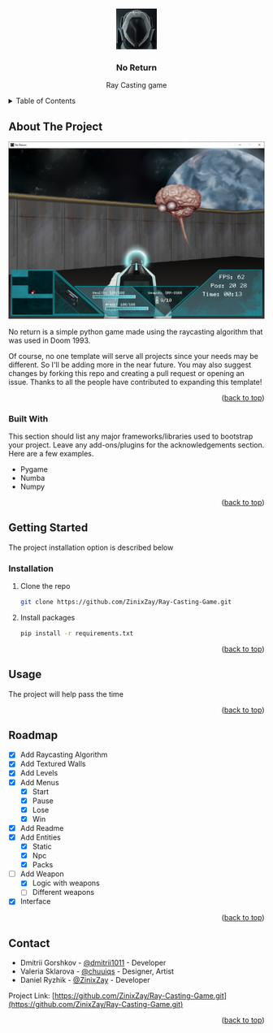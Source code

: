 <a name="readme-top"></a>

<!-- PROJECT LOGO -->
<br />
<div align="center">
  <a href="https://github.com/ZinixZay/Ray-Casting-Game.git">
    <img src="assets/images/icon/icon.png" alt="Logo" width="80" height="80">
  </a>

  <h3 align="center">No Return</h3>

  <p align="center">
    Ray Casting game
    <br /></p>
</div>



<!-- TABLE OF CONTENTS -->
<details>
  <summary>Table of Contents</summary>
  <ol>
    <li>
      <a href="#about-the-project">About The Project</a>
      <ul>
        <li><a href="#built-with">Built With</a></li>
      </ul>
    </li>
    <li>
      <a href="#getting-started">Getting Started</a>
      <ul>
        <li><a href="#installation">Installation</a></li>
      </ul>
    </li>
    <li><a href="#usage">Usage</a></li>
    <li><a href="#roadmap">Roadmap</a></li>
    <li><a href="#contact">Contact</a></li>
  </ol>
</details>



<!-- ABOUT THE PROJECT -->
## About The Project

<img src="assets/images/screenshots/img.png" alt="Logo">

No return is a simple python game made using the raycasting algorithm that was used in Doom 1993. 

Of course, no one template will serve all projects since your needs may be different. So I'll be adding more in the near future. You may also suggest changes by forking this repo and creating a pull request or opening an issue. Thanks to all the people have contributed to expanding this template!


<p align="right">(<a href="#readme-top">back to top</a>)</p>



### Built With

This section should list any major frameworks/libraries used to bootstrap your project. Leave any add-ons/plugins for the acknowledgements section. Here are a few examples.

* Pygame
* Numba
* Numpy

<p align="right">(<a href="#readme-top">back to top</a>)</p>



<!-- GETTING STARTED -->
## Getting Started

The project installation option is described below

### Installation

1. Clone the repo
   ```sh
   git clone https://github.com/ZinixZay/Ray-Casting-Game.git
   ```
3. Install packages
   ```sh
   pip install -r requirements.txt
   ```

<p align="right">(<a href="#readme-top">back to top</a>)</p>



<!-- USAGE EXAMPLES -->
## Usage

The project will help pass the time

<p align="right">(<a href="#readme-top">back to top</a>)</p>



<!-- ROADMAP -->
## Roadmap

- [x] Add Raycasting Algorithm
- [x] Add Textured Walls
- [x] Add Levels
- [x] Add Menus
   - [x] Start
    - [x] Pause
    - [x] Lose
    - [x] Win
- [x] Add Readme
- [X] Add Entities
    - [x] Static
    - [x] Npc
    - [x] Packs
- [ ] Add Weapon
  - [X] Logic with weapons
  - [ ] Different weapons
- [X] Interface
 
<p align="right">(<a href="#readme-top">back to top</a>)</p>


<!-- CONTACT -->
## Contact

* Dmitrii Gorshkov - [@dmitrii1011](https://t.me/@dmitrii1011) - Developer
* Valeria Sklarova - [@chuuiqs](https://t.me/@chuuiqs) - Designer, Artist
* Daniel Ryzhik - [@ZinixZay](https://t.me/@ZinixZay) - Developer

Project Link: [https://github.com/ZinixZay/Ray-Casting-Game.git](https://github.com/ZinixZay/Ray-Casting-Game.git)

<p align="right">(<a href="#readme-top">back to top</a>)</p>
